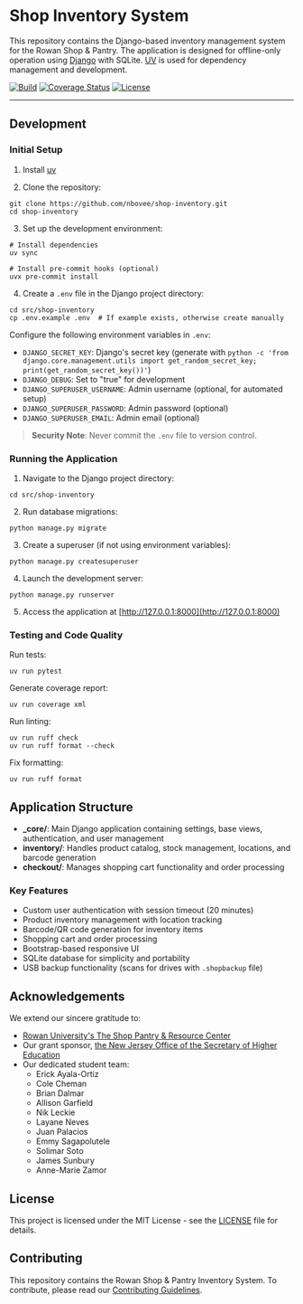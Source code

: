 # Shop Inventory System

This repository contains the Django-based inventory management system for the Rowan Shop & Pantry. The application is designed for offline-only operation using [Django](https://www.djangoproject.com/) with SQLite. [UV](https://docs.astral.sh/uv/) is used for dependency management and development.

<div markdown="1">

[![Build](https://github.com/nbovee/shop-inventory/actions/workflows/ci.yml/badge.svg?branch=main)](https://github.com/nbovee/shop-inventory/actions/workflows/ci.yml)
[![Coverage Status](https://coveralls.io/repos/github/nbovee/shop-inventory/badge.svg?branch=main)](https://coveralls.io/github/nbovee/shop-inventory?branch=main)
[![License](https://img.shields.io/badge/license-MIT-blue.svg)](LICENSE)
</div>
<hr>

## Development

### Initial Setup

1. Install [uv](https://docs.astral.sh/uv/getting-started/installation/)

2. Clone the repository:
```console
git clone https://github.com/nbovee/shop-inventory.git
cd shop-inventory
```

3. Set up the development environment:
```console
# Install dependencies
uv sync

# Install pre-commit hooks (optional)
uvx pre-commit install
```

4. Create a `.env` file in the Django project directory:
```console
cd src/shop-inventory
cp .env.example .env  # If example exists, otherwise create manually
```

Configure the following environment variables in `.env`:
- `DJANGO_SECRET_KEY`: Django's secret key (generate with `python -c 'from django.core.management.utils import get_random_secret_key; print(get_random_secret_key())'`)
- `DJANGO_DEBUG`: Set to "true" for development
- `DJANGO_SUPERUSER_USERNAME`: Admin username (optional, for automated setup)
- `DJANGO_SUPERUSER_PASSWORD`: Admin password (optional)
- `DJANGO_SUPERUSER_EMAIL`: Admin email (optional)

> **Security Note**: Never commit the `.env` file to version control.

### Running the Application

1. Navigate to the Django project directory:
```console
cd src/shop-inventory
```

2. Run database migrations:
```console
python manage.py migrate
```

3. Create a superuser (if not using environment variables):
```console
python manage.py createsuperuser
```

4. Launch the development server:
```console
python manage.py runserver
```

5. Access the application at [http://127.0.0.1:8000](http://127.0.0.1:8000)

### Testing and Code Quality

Run tests:
```console
uv run pytest
```

Generate coverage report:
```console
uv run coverage xml
```

Run linting:
```console
uv run ruff check
uv run ruff format --check
```

Fix formatting:
```console
uv run ruff format
```

## Application Structure

- **_core/**: Main Django application containing settings, base views, authentication, and user management
- **inventory/**: Handles product catalog, stock management, locations, and barcode generation
- **checkout/**: Manages shopping cart functionality and order processing

### Key Features

- Custom user authentication with session timeout (20 minutes)
- Product inventory management with location tracking
- Barcode/QR code generation for inventory items
- Shopping cart and order processing
- Bootstrap-based responsive UI
- SQLite database for simplicity and portability
- USB backup functionality (scans for drives with `.shopbackup` file)

## Acknowledgements

We extend our sincere gratitude to:
- [Rowan University's  The Shop Pantry & Resource Center](https://sites.rowan.edu/theshop/)
- Our grant sponsor, [the New Jersey Office of the Secretary of Higher Education](https://www.nj.gov/highereducation/)
- Our dedicated student team:
  - Erick Ayala-Ortiz
  - Cole Cheman
  - Brian Dalmar
  - Allison Garfield
  - Nik Leckie
  - Layane Neves
  - Juan Palacios
  - Emmy Sagapolutele
  - Solimar Soto
  - James Sunbury
  - Anne-Marie Zamor

## License

This project is licensed under the MIT License - see the [LICENSE](LICENSE) file for details.

## Contributing

This repository contains the Rowan Shop & Pantry Inventory System. To contribute, please read our [Contributing Guidelines](CONTRIBUTING.md).

<!-- ## Notes
We found the following resources helpful during development:
https://www.digitalocean.com/community/tutorials/how-to-set-up-django-with-postgres-nginx-and-gunicorn-on-ubuntu-16-04#configure-nginx-to-proxy-pass-to-gunicorn
https://github.com/deltazero-cz/kiosk.pi
https://raspberrytips.com/access-point-setup-raspberry-pi/#setting-up-an-access-point-on-raspberry-pi-os-bookworm
https://www.raspberrypi.org/documentation/configuration/wireless/access-point.md -->
